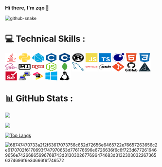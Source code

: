 ### Hi there, I'm **zqo** 👋

<picture>
  <source media="(prefers-color-scheme: dark)" srcset="https://github.com/vic1707/vic1707/blob/output/github-snake-dark.svg">
  <source media="(prefers-color-scheme: light)" srcset="https://github.com/vic1707/vic1707/blob/output/github-snake.svg">
  <img alt="github-snake" src="https://github.com/vic1707/vic1707/blob/output/github-snake.svg">
</picture>

# 💻 Technical Skills :

<div style="display: inline_block">
   <img align="center" alt="Java" height="30" width="40" src="https://raw.githubusercontent.com/devicons/devicon/master/icons/java/java-plain.svg">
   <img align="center" alt="Python" height="30" width="40" src="https://raw.githubusercontent.com/devicons/devicon/master/icons/python/python-plain.svg">
   <img align="center" alt="Dart" height="30" width="40" src="https://raw.githubusercontent.com/devicons/devicon/master/icons/dart/dart-plain.svg">
   <img align="center" alt="C" height="30" width="40" src="https://raw.githubusercontent.com/devicons/devicon/master/icons/c/c-plain.svg">
   <img align="center" alt="C++" height="30" width="40" src="https://raw.githubusercontent.com/devicons/devicon/master/icons/cplusplus/cplusplus-plain.svg">
   <img align="center" alt="Rust" height="30" width="40" src="https://raw.githubusercontent.com/devicons/devicon/master/icons/rust/rust-plain.svg">
   <img align="center" alt="JavaScript" height="30" width="40" src="https://raw.githubusercontent.com/devicons/devicon/master/icons/javascript/javascript-plain.svg">
   <img align="center" alt="TypeScript" height="30" width="40" src="https://raw.githubusercontent.com/devicons/devicon/master/icons/typescript/typescript-plain.svg">
   <img align="center" alt="Lua" height="30" width="40" src="https://raw.githubusercontent.com/devicons/devicon/master/icons/lua/lua-plain.svg"> 
   <img align="center" alt="HTML" height="30" width="40" src="https://raw.githubusercontent.com/devicons/devicon/master/icons/html5/html5-plain.svg">
   <img align="center" alt="CSS" height="30" width="40" src="https://raw.githubusercontent.com/devicons/devicon/master/icons/css3/css3-plain.svg">
   <img align="center" alt="SASS" height="30" width="40" src="https://raw.githubusercontent.com/devicons/devicon/master/icons/sass/sass-original.svg">
   <img align="center" alt="Markdown" height="30" width="40" src="https://raw.githubusercontent.com/devicons/devicon/master/icons/markdown/markdown-original.svg">
   <img align="center" alt="NPM" height="30" width="40" src="https://raw.githubusercontent.com/devicons/devicon/master/icons/npm/npm-original-wordmark.svg">
   <img align="center" alt="NodeJS" height="30" width="40" src="https://raw.githubusercontent.com/devicons/devicon/master/icons/nodejs/nodejs-plain.svg">
   <img align="center" alt="MongoDB" height="30" width="40" src="https://raw.githubusercontent.com/devicons/devicon/master/icons/mongodb/mongodb-plain.svg">
   <img align="center" alt="MySQL" height="30" width="40" src="https://raw.githubusercontent.com/devicons/devicon/master/icons/mysql/mysql-plain.svg">
   <img align="center" alt="Oracle" height="30" width="40" src="https://raw.githubusercontent.com/devicons/devicon/master/icons/oracle/oracle-original.svg">
   <img align="center" alt="SSH" height="30" width="40" src="https://raw.githubusercontent.com/devicons/devicon/master/icons/ssh/ssh-original-wordmark.svg">
   <img align="center" alt="Git" height="30" width="40" src="https://raw.githubusercontent.com/devicons/devicon/master/icons/git/git-plain.svg">
   <img align="center" alt="GitHub" height="30" width="40" src="https://raw.githubusercontent.com/devicons/devicon/master/icons/github/github-original-wordmark.svg">
   <img align="center" alt="CMake" height="30" width="40" src="https://raw.githubusercontent.com/devicons/devicon/master/icons/cmake/cmake-plain.svg">
   <img align="center" alt="Selenium" height="30" width="40" src="https://raw.githubusercontent.com/devicons/devicon/master/icons/selenium/selenium-original.svg">
   <img align="center" alt="Putty" height="30" width="40" src="https://raw.githubusercontent.com/devicons/devicon/master/icons/putty/putty-original.svg">
   <img align="center" alt="JetBrains" height="30" width="40" src="https://raw.githubusercontent.com/devicons/devicon/master/icons/jetbrains/jetbrains-original.svg">
   <img align="center" alt="Windows" height="30" width="40" src="https://raw.githubusercontent.com/devicons/devicon/master/icons/windows8/windows8-original.svg">
   <img align="center" alt="Linux" height="30" width="40" src="https://raw.githubusercontent.com/devicons/devicon/master/icons/linux/linux-plain.svg">
</div>

# 📊 GitHub Stats :

<p>
  <picture class="ghStats">
  <source
    srcset="https://github-readme-stats.vercel.app/api?username=zqodev&theme=transparent&count_private=true&show_icons=true"
    media="(prefers-color-scheme: dark)"
  />
  <source
    srcset="https://github-readme-stats.vercel.app/api?username=zqodev&count_private=true&show_icons=true"
    media="(prefers-color-scheme: light), (prefers-color-scheme: no-preference)"
  />
  <img src="https://github-readme-stats.vercel.app/api?username=zqodev&theme=dracula&count_private=true&show_icons=true" />
  </picture>
</p>
<p>
  <picture class="streak">
    <source 
      srcset="https://github-readme-streak-stats.herokuapp.com/?user=zqodev&theme=transparent"
      media="(prefers-color-scheme: dark)"
    />
    <source
      srcset="https://github-readme-streak-stats.herokuapp.com/?user=gazkoo"
      media="(prefers-color-scheme: light), (prefers-color-scheme: no-preference)"
    />
    <img src="https://github-readme-streak-stats.herokuapp.com/?user=zqodev&theme=dracula" />
  </picture>
</p>
<p>
  <picture class="lang">
    <source 
      srcset="https://github-readme-stats.vercel.app/api/top-langs/?username=zqodev&theme=transparent&count_private=true"
      media="(prefers-color-scheme: dark)"
    />
    <source
      srcset="https://github-readme-stats.vercel.app/api/top-langs/?username=zqodev&count_private=true"
      media="(prefers-color-scheme: light), (prefers-color-scheme: no-preference)"
    />

[![Top Langs](https://github-readme-stats.vercel.app/api/top-langs/?username=zqodev&theme=dracula&layout=donut)](https://github.com/zqodev/github-readme-stats)
    
  </picture>
</p>

![68747470733a2f2f63617073756c652d72656e6465722e76657263656c2e6170702f6170693f747970653d776176696e6726636f6c6f723d6772616469656e74266865696768743d3130302677696474683d31323030322673656374696f6e3d666f6f746572](https://github.com/zqodev/zqodev/assets/123120185/a45fbf30-104f-4dea-b41f-4babd28f92d2)

